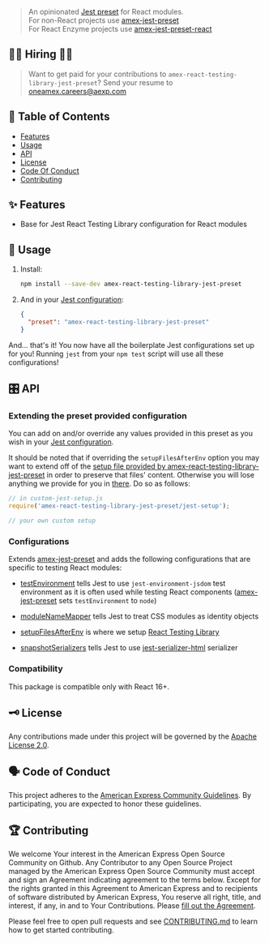> An opinionated [Jest preset](http://facebook.github.io/jest/docs/en/configuration.html#preset-string) for React modules.
> <br />
> For non-React projects use [amex-jest-preset](https://github.com/americanexpress/amex-jest-preset)<br />
> For React Enzyme projects use [amex-jest-preset-react](https://github.com/americanexpress/amex-jest-preset-react)

## 👩‍💻 Hiring 👨‍💻

> Want to get paid for your contributions to `amex-react-testing-library-jest-preset`?
> Send your resume to oneamex.careers@aexp.com

## 📖 Table of Contents

- [Features](#-features)
- [Usage](#-usage)
- [API](#%EF%B8%8F-api)
- [License](#%EF%B8%8F-license)
- [Code Of Conduct](#%EF%B8%8F-code-of-conduct)
- [Contributing](#-contributing)

## ✨ Features

- Base for Jest React Testing Library configuration for React modules

## 🤹‍ Usage

1. Install:

   ```bash
   npm install --save-dev amex-react-testing-library-jest-preset
   ```

2. And in your [Jest configuration][]:

   ```json
   {
     "preset": "amex-react-testing-library-jest-preset"
   }
   ```

And... that's it! You now have all the boilerplate Jest configurations set up for you! Running `jest` from your `npm test` script will use all these configurations!

## 🎛️ API

### Extending the preset provided configuration

You can add on and/or override any values provided in this preset as you wish in your [Jest configuration][].

It should be noted that if overriding the `setupFilesAfterEnv` option you may want to extend off of the [setup file provided by amex-react-testing-library-jest-preset](./jest-setup.js) in order to preserve that files' content. Otherwise you will lose anything we provide for you in [there](./jest-setup.js). Do so as follows:

```javascript
// in custom-jest-setup.js
require('amex-react-testing-library-jest-preset/jest-setup');

// your own custom setup
```

### Configurations

Extends [amex-jest-preset](https://github.com/americanexpress/amex-jest-preset) and adds the following configurations that are specific to testing React modules:

- [testEnvironment](https://testing-library.com/docs/react-testing-library/setup#jest-27) tells Jest to use `jest-environment-jsdom` test environment as it is often used while testing React components ([amex-jest-preset](https://github.com/americanexpress/amex-jest-preset) sets `testEnvironment` to `node`)

- [moduleNameMapper](http://facebook.github.io/jest/docs/en/configuration.html#modulenamemapper-object-string-string) tells Jest to treat CSS modules as identity objects

- [setupFilesAfterEnv](https://jestjs.io/docs/en/configuration.html#setupfilesafterenv-array) is where we setup [React Testing Library](https://testing-library.com/docs/react-testing-library/setup)

- [snapshotSerializers](http://facebook.github.io/jest/docs/en/configuration.html#snapshotserializers-array-string) tells Jest to use [jest-serializer-html](https://github.com/algolia/jest-serializer-html#readme) serializer

### Compatibility

This package is compatible only with React 16+.

## 🗝️ License

Any contributions made under this project will be governed by the [Apache License
2.0](./LICENSE.txt).

## 🗣️ Code of Conduct

This project adheres to the [American Express Community Guidelines](./CODE_OF_CONDUCT.md).
By participating, you are expected to honor these guidelines.

[jest configuration]: http://facebook.github.io/jest/docs/en/configuration.html

## 🏆 Contributing

We welcome Your interest in the American Express Open Source Community on Github.
Any Contributor to any Open Source Project managed by the American Express Open
Source Community must accept and sign an Agreement indicating agreement to the
terms below. Except for the rights granted in this Agreement to American Express
and to recipients of software distributed by American Express, You reserve all
right, title, and interest, if any, in and to Your Contributions. Please [fill
out the Agreement](https://cla-assistant.io/americanexpress/).

Please feel free to open pull requests and see [CONTRIBUTING.md](./CONTRIBUTING.md) to learn how to get started contributing.
